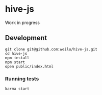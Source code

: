 hive-js
=======

Work in progress

## Development

    git clone git@github.com:weilu/hive-js.git
    cd hive-js
    npm install
    npm start
    open public/index.html

### Running tests

    karma start
